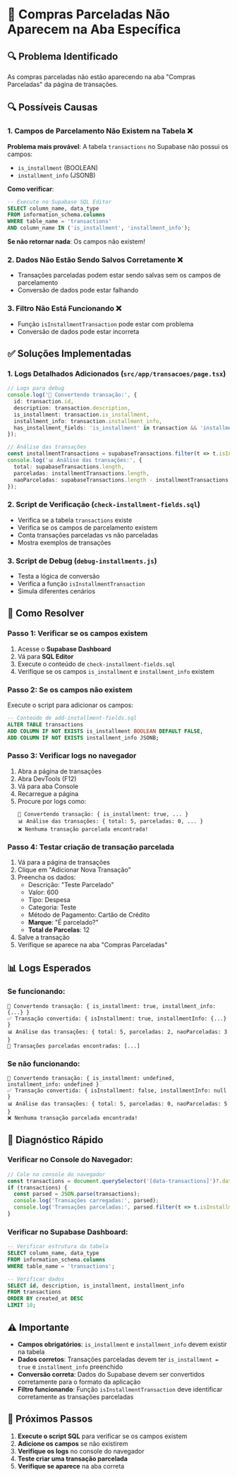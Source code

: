 # 🚨 Compras Parceladas Não Aparecem na Aba Específica

## 🔍 Problema Identificado

As compras parceladas não estão aparecendo na aba "Compras Parceladas" da página de transações.

## 🔍 Possíveis Causas

### 1. **Campos de Parcelamento Não Existem na Tabela** ❌
**Problema mais provável**: A tabela `transactions` no Supabase não possui os campos:
- `is_installment` (BOOLEAN)
- `installment_info` (JSONB)

**Como verificar**:
```sql
-- Execute no Supabase SQL Editor
SELECT column_name, data_type 
FROM information_schema.columns 
WHERE table_name = 'transactions' 
AND column_name IN ('is_installment', 'installment_info');
```

**Se não retornar nada**: Os campos não existem!

### 2. **Dados Não Estão Sendo Salvos Corretamente** ❌
- Transações parceladas podem estar sendo salvas sem os campos de parcelamento
- Conversão de dados pode estar falhando

### 3. **Filtro Não Está Funcionando** ❌
- Função `isInstallmentTransaction` pode estar com problema
- Conversão de dados pode estar incorreta

## ✅ Soluções Implementadas

### 1. **Logs Detalhados Adicionados** (`src/app/transacoes/page.tsx`)
```typescript
// Logs para debug
console.log('🔄 Convertendo transação:', {
  id: transaction.id,
  description: transaction.description,
  is_installment: transaction.is_installment,
  installment_info: transaction.installment_info,
  has_installment_fields: 'is_installment' in transaction && 'installment_info' in transaction
});

// Análise das transações
const installmentTransactions = supabaseTransactions.filter(t => t.isInstallment && t.installmentInfo);
console.log('📊 Análise das transações:', {
  total: supabaseTransactions.length,
  parceladas: installmentTransactions.length,
  naoParceladas: supabaseTransactions.length - installmentTransactions.length
});
```

### 2. **Script de Verificação** (`check-installment-fields.sql`)
- Verifica se a tabela `transactions` existe
- Verifica se os campos de parcelamento existem
- Conta transações parceladas vs não parceladas
- Mostra exemplos de transações

### 3. **Script de Debug** (`debug-installments.js`)
- Testa a lógica de conversão
- Verifica a função `isInstallmentTransaction`
- Simula diferentes cenários

## 🔧 Como Resolver

### **Passo 1: Verificar se os campos existem**
1. Acesse o **Supabase Dashboard**
2. Vá para **SQL Editor**
3. Execute o conteúdo de `check-installment-fields.sql`
4. Verifique se os campos `is_installment` e `installment_info` existem

### **Passo 2: Se os campos não existem**
Execute o script para adicionar os campos:
```sql
-- Conteúdo de add-installment-fields.sql
ALTER TABLE transactions 
ADD COLUMN IF NOT EXISTS is_installment BOOLEAN DEFAULT FALSE,
ADD COLUMN IF NOT EXISTS installment_info JSONB;
```

### **Passo 3: Verificar logs no navegador**
1. Abra a página de transações
2. Abra DevTools (F12)
3. Vá para aba Console
4. Recarregue a página
5. Procure por logs como:
   ```
   🔄 Convertendo transação: { is_installment: true, ... }
   📊 Análise das transações: { total: 5, parceladas: 0, ... }
   ❌ Nenhuma transação parcelada encontrada!
   ```

### **Passo 4: Testar criação de transação parcelada**
1. Vá para a página de transações
2. Clique em "Adicionar Nova Transação"
3. Preencha os dados:
   - Descrição: "Teste Parcelado"
   - Valor: 600
   - Tipo: Despesa
   - Categoria: Teste
   - Método de Pagamento: Cartão de Crédito
   - **Marque**: "É parcelado?"
   - **Total de Parcelas**: 12
4. Salve a transação
5. Verifique se aparece na aba "Compras Parceladas"

## 📊 Logs Esperados

### **Se funcionando:**
```
🔄 Convertendo transação: { is_installment: true, installment_info: {...} }
✅ Transação convertida: { isInstallment: true, installmentInfo: {...} }
📊 Análise das transações: { total: 5, parceladas: 2, naoParceladas: 3 }
🎉 Transações parceladas encontradas: [...]
```

### **Se não funcionando:**
```
🔄 Convertendo transação: { is_installment: undefined, installment_info: undefined }
✅ Transação convertida: { isInstallment: false, installmentInfo: null }
📊 Análise das transações: { total: 5, parceladas: 0, naoParceladas: 5 }
❌ Nenhuma transação parcelada encontrada!
```

## 🚨 Diagnóstico Rápido

### **Verificar no Console do Navegador:**
```javascript
// Cole no console do navegador
const transactions = document.querySelector('[data-transactions]')?.dataset?.transactions;
if (transactions) {
  const parsed = JSON.parse(transactions);
  console.log('Transações carregadas:', parsed);
  console.log('Transações parceladas:', parsed.filter(t => t.isInstallment && t.installmentInfo));
}
```

### **Verificar no Supabase Dashboard:**
```sql
-- Verificar estrutura da tabela
SELECT column_name, data_type 
FROM information_schema.columns 
WHERE table_name = 'transactions';

-- Verificar dados
SELECT id, description, is_installment, installment_info 
FROM transactions 
ORDER BY created_at DESC 
LIMIT 10;
```

## ⚠️ Importante

- **Campos obrigatórios**: `is_installment` e `installment_info` devem existir na tabela
- **Dados corretos**: Transações parceladas devem ter `is_installment = true` e `installment_info` preenchido
- **Conversão correta**: Dados do Supabase devem ser convertidos corretamente para o formato da aplicação
- **Filtro funcionando**: Função `isInstallmentTransaction` deve identificar corretamente as transações parceladas

## 🎯 Próximos Passos

1. **Execute o script SQL** para verificar se os campos existem
2. **Adicione os campos** se não existirem
3. **Verifique os logs** no console do navegador
4. **Teste criar uma transação parcelada**
5. **Verifique se aparece** na aba correta 